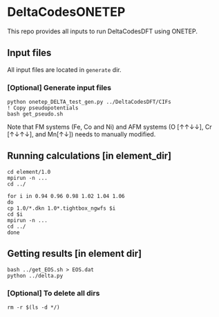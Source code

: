# DeltaCodesONETEP

This repo provides all inputs to run DeltaCodesDFT using ONETEP.

## Input files
All input files are located in `generate` dir.

### [Optional] Generate input files
```
python onetep_DELTA_test_gen.py ../DeltaCodesDFT/CIFs
! Copy pseudopotentials
bash get_pseudo.sh
```
Note that FM systems (Fe, Co and Ni) and AFM systems (O [↑↑↓↓], Cr [↑↓↑↓], and 
Mn[↑↓]) needs to manually modified.

## Running calculations [in element_dir]
```
cd element/1.0
mpirun -n ...
cd ../

for i in 0.94 0.96 0.98 1.02 1.04 1.06
do
cp 1.0/*.dkn 1.0*.tightbox_ngwfs $i
cd $i
mpirun -n ...
cd ../
done
```

## Getting results [in element dir]
```
bash ../get_EOS.sh > EOS.dat
python ../delta.py
```

### [Optional] To delete all dirs
```
rm -r $(ls -d */)
```
